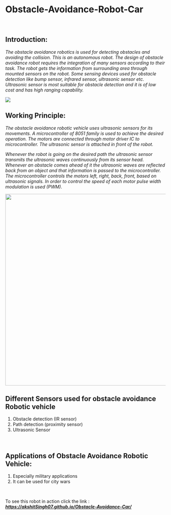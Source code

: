 # Obstacle-Avoidance-Robot-Car
<br>

## Introduction:
*The obstacle avoidance robotics is used for detecting obstacles and avoiding the collision. This is an autonomous robot. The design of obstacle avoidance robot requires the integration of many sensors according to their task.
The robot gets the information from surrounding area through mounted sensors on the robot. Some sensing devices used for obstacle detection like bump sensor, infrared sensor, ultrasonic sensor etc. Ultrasonic sensor is most suitable for obstacle detection and it is of low cost and has high ranging capability.*

<img  src = "https://github.com/akshitSingh07/Obstacle-Avoidance-Car/blob/master/Images/car2Cropped.JPG" />

<br>

## Working Principle:
*The obstacle avoidance robotic vehicle uses ultrasonic sensors for its movements. A microcontroller of 8051 family is used to achieve the desired operation. The motors are connected through motor driver IC to microcontroller. The ultrasonic sensor is attached in front of the robot.*

*Whenever the robot is going on the desired path the ultrasonic sensor transmits the ultrasonic waves continuously from its sensor head. Whenever an obstacle comes ahead of it the ultrasonic waves are reflected back from an object and that information is passed to the microcontroller. The microcontroller controls the motors left, right, back, front, based on ultrasonic signals. In order to control the speed of each motor pulse width modulation is used (PWM).*

<img width = "1000" height = "600" src = "https://github.com/akshitSingh07/Obstacle-Avoidance-Car/blob/master/Images/carCropped.JPG" />

<br>

## Different Sensors used for obstacle avoidance Robotic vehicle
1. Obstacle detection (IR sensor)
2. Path detection (proximity sensor)
3. Ultrasonic Sensor

<br>

## Applications of Obstacle Avoidance Robotic Vehicle:
1. Especially military applications
2. It can be used for city wars

<br>

To see this robot in action click the link : 
**_https://akshitSingh07.github.io/Obstacle-Avoidance-Car/_**
